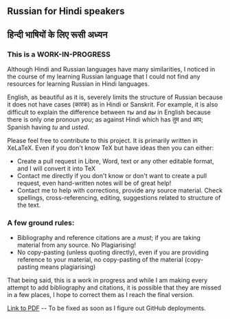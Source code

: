 ## Russian for Hindi speakers
## हिन्दी भाषियों के लिए रूसी अध्यन

### This is a WORK-IN-PROGRESS

Although Hindi and Russian languages have many similarities, I noticed in the course of 
my learning Russian language that I could not find any resources for learning Russian 
in Hindi languages. 

English, as beautiful as it is, severely limits the structure of Russian because it 
does not have cases (कारक) as in Hindi or Sanskrit. For example, it is also difficult 
to explain the difference between _ты_ and _вы_ in English because there is only one 
pronoun _you_; as against Hindi which has तुम and आप; Spanish having _tu_ and _usted_.

Please feel free to contribute to this project. It is primarily written in XeLaTeX. 
Even if you don't know TeX but have ideas then you can either:
- Create a pull request in Libre, Word, text or any other editable format, and I will 
  convert it into TeX
- Contact me directly if you don't know or don't want to create a pull request, even 
  hand-written notes will be of great help!
- Contact me to help with corrections, provide any source material. Check spellings, 
  cross-referencing, editing, suggestions related to structure of the text.
  
### A few ground rules:
- Bibliography and reference citations are a _*must*_; if you are taking material from 
  any source. No Plagiarising!
- No copy-pasting (unless quoting directly), even if you are providing reference to your
  material, no copy-pasting of the material (copy-pasting means plagiarising)
  
That being said, this is a work in progress and while I am making every attempt to add 
bibliography and citations, it is possible that they are missed in a few places, I 
hope to correct them as I reach the final version.

[Link to PDF](./main.pdf) -- To be fixed as soon as I figure out GitHub deployments.